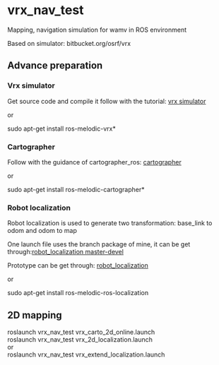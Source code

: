 # vrx_nav_test  
  
Mapping, navigation simulation for wamv in ROS environment  
  
Based on simulator: bitbucket.org/osrf/vrx  
  
## Advance preparation  
### Vrx simulator  
Get source code and compile it follow with the tutorial: [vrx simulator](bitbucket.org/osrf/vrx/wiki/tutorials) 
  
or  
  
sudo apt-get install ros-melodic-vrx*  
  
### Cartographer  
Follow with the guidance of cartographer_ros: [cartographer](google-cartographer-ros.readthedocs.io/en/latest/compilation.html)
  
or  

sudo apt-get install ros-melodic-cartographer*  

### Robot localization  
Robot localization is used to generate two transformation: base_link to odom and odom to map  
    
One launch file uses the branch package of mine, it can be get through:[robot_localization master-devel](github.com/wangzhao9562/robot_localization)   
 
Prototype can be get through: [robot_localization](github.com/cra-ros-pkg/robot_localization)  

or    
  
sudo apt-get install ros-melodic-ros-localization

## 2D mapping
roslaunch vrx_nav_test vrx_carto_2d_online.launch  
roslaunch vrx_nav_test vrx_2d_localization.launch  
or  
roslaunch vrx_nav_test vrx_extend_localization.launch 
